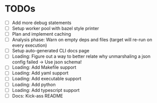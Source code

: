 # TODOs

- [ ] Add more debug statements
- [ ] Setup worker pool with bazel style printer
- [ ] Plan and implement caching
- [ ] Analysis phase: Warn on empty deps and files (target will re-run on every execution)
- [ ] Setup auto-generated CLI docs page
- [ ] Loading: Figure out a way to better relate why unmarshaling a json config failed -> Use json schema!
- [ ] Loading: Add Makefile support
- [ ] Loading: Add yaml support
- [ ] Loading: Add executable support
- [ ] Loading: Add python
- [ ] Loading: Add typescript support
- [ ] Docs: Kick-ass README
